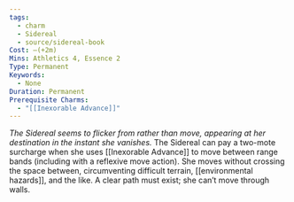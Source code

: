 ```yaml
---
tags:
  - charm
  - Sidereal
  - source/sidereal-book
Cost: —(+2m)
Mins: Athletics 4, Essence 2
Type: Permanent
Keywords:
  - None
Duration: Permanent
Prerequisite Charms:
  - "[[Inexorable Advance]]"
---
```

*The Sidereal seems to flicker from rather than move, appearing at her destination in the instant she vanishes.*
The Sidereal can pay a two-mote surcharge when she uses [[Inexorable Advance]] to move between range bands (including with a reflexive move action). She moves without crossing the space between, circumventing difficult terrain, [[environmental hazards]], and the like. A clear path must exist; she can’t move through walls.